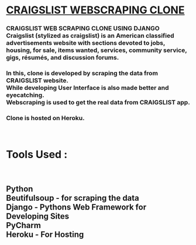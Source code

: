 <a href="https://radiant-thicket-61980.herokuapp.com/"><h1>CRAIGSLIST WEBSCRAPING CLONE</h1></a>
<h3>
CRAIGSLIST WEB SCRAPING CLONE USING DJANGO<br>
Craigslist (stylized as craigslist) is an American classified advertisements website with sections devoted to jobs, housing, for sale, items wanted, services, community service, gigs, résumés, and discussion forums.<br></h3>
<h3>
In this, clone is developed by scraping the data from CRAIGSLIST website. <br>
While developing User Interface is also made better and eyecatching.<br>
Webscraping is used to get the real data from CRAIGSLIST app.<br></h3>

<h3>Clone is hosted on Heroku.</h3><br>
<h1>Tools Used :</h1><br>
<h2>
Python<br>
Beutifulsoup - for scraping the data<br>
Django - Pythons Web Framework for Developing Sites<br>
PyCharm <br>
Heroku - For Hosting<br></h2>






